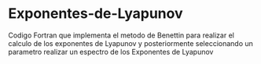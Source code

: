 # Exponentes-de-Lyapunov
Codigo Fortran que implementa el metodo de Benettin para realizar el calculo de los exponentes de Lyapunov y posteriormente seleccionando un parametro realizar un espectro de los Exponentes de Lyapunov
